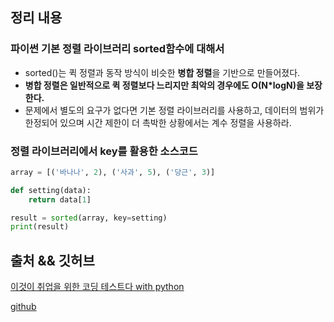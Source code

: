 ## 정리 내용
### 파이썬 기본 정렬 라이브러리 sorted함수에 대해서
- sorted()는 퀵 정렬과 동작 방식이 비슷한 **병합 정렬**을 기반으로 만들어졌다.
- **병합 정렬은 일반적으로 퀵 정렬보다 느리지만 최악의 경우에도 O(N*logN)을 보장한다.**
- 문제에서 별도의 요구가 없다면 기본 정렬 라이브러리를 사용하고, 데이터의 범위가 한정되어 있으며 시간 제한이 더 촉박한 상황에서는 계수 정렬을 사용하라.

### 정렬 라이브러리에서 key를 활용한 소스코드
```python
array = [('바나나', 2), ('사과', 5), ('당근', 3)]

def setting(data):
    return data[1]

result = sorted(array, key=setting)
print(result)
```

## 출처 && 깃허브
[이것이 취업을 위한 코딩 테스트다 with python](http://www.yes24.com/Product/Goods/91433923)

[github](https://github.com/KYUSEONGHAN/python-for-coding-test)